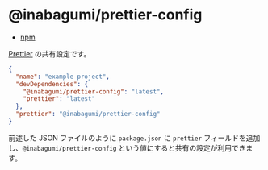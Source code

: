 # @inabagumi/prettier-config

- [npm](https://www.npmjs.com/package/@inabagumi/prettier-config)

[Prettier](https://prettier.io/) の共有設定です。

```json
{
  "name": "example project",
  "devDependencies": {
    "@inabagumi/prettier-config": "latest",
    "prettier": "latest"
  },
  "prettier": "@inabagumi/prettier-config"
}
```

前述した JSON ファイルのように `package.json` に `prettier` フィールドを追加し、`@inabagumi/prettier-config` という値にすると共有の設定が利用できます。

